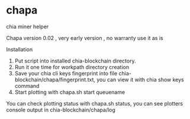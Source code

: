 # chapa
chia miner helper


Chapa version 0.02 , very early version , no warranty use it as is

Installation 

1. Put script into installed chia-blockchain directory.
2. Run it one time for workpath directory creation
3. Save your chia cli keys fingerprint into file chia-blockchain/chapa/fingerprint.txt, you can view it with chia show keys command
4. Start plotting with chapa.sh start queuename

You can check plotting status with chapa.sh status, you can see plotters console output in chia-blockchain/chapa/log



